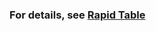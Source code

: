 ### For details, see [Rapid Table](https://github.com/RapidAI/RapidStructure/blob/main/docs/README_Table.md)